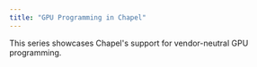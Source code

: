 ```yaml
---
title: "GPU Programming in Chapel"
---
```

This series showcases Chapel's support for vendor-neutral GPU programming.
